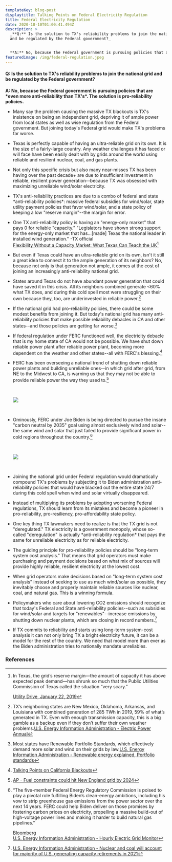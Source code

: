 ```yaml
---
templateKey: blog-post
displaytitle: Talking Points on Federal Electricity Regulation
title: Federal Electricity Regulation
date: 2020-10-10T01:00:41.494Z
description: >
  _**Q:** Is the solution to TX's reliability problems to join the national grid
  and be regulated by the Federal government?_


  **A:** No, because the Federal government is pursuing policies that are _even more anti-reliability than TX's._ The solution is pro-reliability policies.
featuredimage: /img/federal-regulation.jpeg
---
```



#### Q: Is the solution to TX's reliability problems to join the national grid and be regulated by the Federal government?

**A: No, because the Federal government is pursuing policies that are \*even more anti-reliability than TX's\*. The solution is pro-reliability policies.**

- Many say the problem causing the massive TX blackouts is TX's insistence on being an independent grid, depriving it of ample power from local states as well as wise regulation from the Federal government. But joining today's Federal grid would make TX's problems far worse.
- Texas is perfectly capable of having an ultra-reliable grid on its own. It is the size of a fairly-large country. Any weather challenges it has faced or will face have been easily dealt with by grids around the world using reliable and resilient nuclear, coal, and gas plants.
- Not only this specific crisis but also many near-misses TX has been having over the past decade+ are due to insufficient investment in reliable, resilient power generation--because TX was obsessed with maximizing unreliable wind/solar electricity.
- TX's anti-reliability practices are due to a combo of federal and state \*anti-reliability policies\*: massive federal subsidies for wind/solar, state utility payment policies that favor wind/solar, and a state policy of keeping a low "reserve margin"--the margin for error.
- One TX anti-reliability policy is having an "energy-only market" that pays 0 for reliable "capacity." "Legislators have shown strong support for the energy-only market that has...\[made] Texas the national leader in installed wind generation." -TX official\
  [Flexibility Without a Capacity Market: What Texas Can Teach the UK](https://www.greentechmedia.com/articles/read/flexibility-without-a-capacity-market-what-texas-can-teach-the-u)[^1]
- But even if Texas could have an ultra-reliable grid on its own, isn't it still a great idea to connect it to the ample generation of its neighbors? No, because not only is that generation not ample, it comes at the cost of joining an increasingly anti-reliability national grid.
- States around Texas do not have abundant power generation that could have saved it in this crisis. All its neighbors combined generate <60% what TX does, and during this cold spell most were struggling on their own because they, too, are underinvested in reliable power.[^2]
- If the national grid had pro-reliability policies, there could be some modest benefits from joining it. But today's national grid has many anti-reliability policies that make possible reliability debacles in CA and other states--and those policies are getting far worse.[^3]
- If federal regulation under FERC functioned well, the electricity debacle that is my home state of CA would not be possible. We have shut down reliable power plant after reliable power plant, becoming more dependent on the weather and other states--all with FERC's blessing.[^4]
- FERC has been overseeing a national trend of shutting down reliable power plants and building unreliable ones--in which grid after grid, from NE to the Midwest to CA, is warning us that they may not be able to provide reliable power the way they used to.[^5]

  <br />

  ![](/img/fed-electricity-reg-tweet.png)

  <br />

- Ominously, FERC under Joe Biden is being directed to pursue the insane "carbon neutral by 2035" goal using almost exclusively wind and solar--the same wind and solar that just failed to provide significant power in cold regions throughout the country.[^6]

  <br />

  ![](/img/fed-electricity-reg-chart.png)

  <br />

- Joining the national grid under Federal regulation would dramatically compound TX's problems by subjecting it to Biden administration anti-reliability policies that would have blacked out the entire state 24/7 during this cold spell when wind and solar virtually disappeared.
- Instead of multiplying its problems by adopting worsening Federal regulations, TX should learn from its mistakes and become a pioneer in pro-reliability, pro-resiliency, pro-affordability state policy.
- One key thing TX lawmakers need to realize is that the TX grid is not "deregulated." TX electricity is a government monopoly, whose so-called "deregulation" is actually \*anti-reliability regulation\* that pays the same for unreliable electricity as for reliable electricity.
- The guiding principle for pro-reliability policies should be "long-term system cost analysis." That means that grid operators must make purchasing and payment decisions based on what mix of sources will provide highly reliable, resilient electricity at the lowest cost.
- When grid operators make decisions based on "long-term system cost analysis" instead of seeking to use as much wind/solar as possible, they inevitably choose and properly maintain reliable sources like nuclear, coal, and natural gas. This is a winning formula.
- Policymakers who care about lowering CO2 emissions should recognize that today's Federal and State anti-reliability policies--such as subsidies for wind/solar and targets for "renewables"--increase emissions by shutting down nuclear plants, which are closing in record numbers.[^7]
- If TX commits to reliability and starts using long-term system-cost analysis it can not only bring TX a bright electricity future, it can be a model for the rest of the country. We need that model more than ever as the Biden administration tries to nationally mandate unreliables.

### References

[^1]:
    In Texas, the grid’s reserve margin—the amount of capacity it has above expected peak demand—has shrunk so much that the Public Utilities Commission of Texas called the situation “very scary.”

    [Utility Drive, January 22, 2019](https://www.utilitydive.com/news/texas-regulators-direct-higher-plant-payments-amid-capacity-crunch-concerns-1/546540/)

[^2]: TX’s neighboring states are New Mexico, Oklahoma, Arkansas, and Louisiana with combined generation of 285 TWh in 2019, 59% of what’s generated in TX. Even with enough transmission capacity, this is a big gamble as a backup even if they don’t suffer their own weather problems.[U.S. Energy Information Administration - Electric Power Annual](https://www.eia.gov/electricity/annual/html/epa_03_07.html)

[^3]:  Most states have Renewable Portfolio Standards, which effectively demand more solar and wind on their grids by law.[U.S. Energy Information Administration - Renewable energy explained, Portfolio standards](https://www.eia.gov/energyexplained/renewable-sources/portfolio-standards.php)

[^4]: [Talking Points on California Blackouts](https://energytalkingpoints.com/california-blackouts/)

[^5]: [AP - Fuel constraints could hit New England grid by 2024](https://apnews.com/article/archive-5e1ecb334e284462ab17c885265d9b0c)

[^6]:
    “The five-member Federal Energy Regulatory Commission is poised to play a pivotal role fulfilling Biden’s clean-energy ambitions, including his vow to strip greenhouse gas emissions from the power sector over the next 14 years. FERC could help Biden deliver on those promises by fostering carbon prices on electricity, propelling a massive build-out of high-voltage power lines and making it harder to build natural gas pipelines.”

    [Bloomberg](https://www.bloomberg.com/news/articles/2021-01-29/biden-s-secret-weapon-to-cleaning-up-energy-is-spelled-ferc)\
    [U.S. Energy Information Administration - Hourly Electric Grid Monitor](https://www.eia.gov/beta/electricity/gridmonitor/dashboard/electric_overview/US48/US48)

[^7]: [U.S. Energy Information Administration - Nuclear and coal will account for majority of U.S. generating capacity retirements in 2021](https://www.eia.gov/todayinenergy/detail.php?id=46436)
